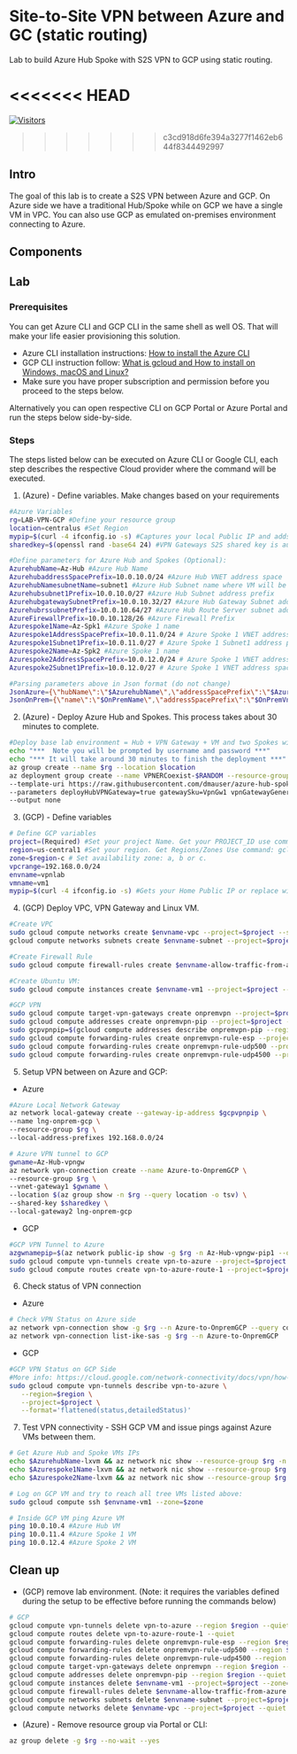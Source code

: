 # Site-to-Site VPN between Azure and GC (static routing)

Lab to build Azure Hub Spoke with S2S VPN to GCP using static routing.

<<<<<<< HEAD
=======
[![Visitors](https://api.visitorbadge.io/api/visitors?path=https%3A%2F%2Fgithub.com%2Fdmauser%2Fazure-vpn-s2s-gcp-static&countColor=%23263759)](https://visitorbadge.io/status?path=https%3A%2F%2Fgithub.com%2Fdmauser%2Fazure-vpn-s2s-gcp-static)

>>>>>>> c3cd918d6fe394a3277f1462eb644f8344492997
## Intro

The goal of this lab is to create a S2S VPN between Azure and GCP.
On Azure side we have a traditional Hub/Spoke while on GCP we have a single VM in VPC.
You can also use GCP as emulated on-premises environment connecting to Azure.

## Components

## Lab

### Prerequisites

You can get Azure CLI and GCP CLI in the same shell as well OS. That will make your life easier provisioning this solution.

- Azure CLI installation instructions: [How to install the Azure CLI](https://docs.microsoft.com/en-us/cli/azure/install-azure-cli?view=azure-cli-latest)
- GCP CLI instruction follow: [What is gcloud and How to install on Windows, macOS and Linux?](https://geekflare.com/gcloud-installation-guide/)
- Make sure you have proper subscription and permission before you proceed to the steps below.

Alternatively you can open respective CLI on GCP Portal or Azure Portal and run the steps below side-by-side.

### Steps

The steps listed below can be executed on Azure CLI or Google CLI, each step describes the respective Cloud provider where the command will be executed.

1) (Azure) - Define variables. Make changes based on your requirements

```bash
#Azure Variables
rg=LAB-VPN-GCP #Define your resource group
location=centralus #Set Region
mypip=$(curl -4 ifconfig.io -s) #Captures your local Public IP and adds it to NSG to restrict access to SSH only for your Public IP.
sharedkey=$(openssl rand -base64 24) #VPN Gateways S2S shared key is automatically generated. This works on Linux only.

#Define parameters for Azure Hub and Spokes (Optional):
AzurehubName=Az-Hub #Azure Hub Name
AzurehubaddressSpacePrefix=10.0.10.0/24 #Azure Hub VNET address space
AzurehubNamesubnetName=subnet1 #Azure Hub Subnet name where VM will be provisioned
Azurehubsubnet1Prefix=10.0.10.0/27 #Azure Hub Subnet address prefix
AzurehubgatewaySubnetPrefix=10.0.10.32/27 #Azure Hub Gateway Subnet address prefix
AzurehubrssubnetPrefix=10.0.10.64/27 #Azure Hub Route Server subnet address prefix
AzureFirewallPrefix=10.0.10.128/26 #Azure Firewall Prefix
Azurespoke1Name=Az-Spk1 #Azure Spoke 1 name
Azurespoke1AddressSpacePrefix=10.0.11.0/24 # Azure Spoke 1 VNET address space
Azurespoke1Subnet1Prefix=10.0.11.0/27 # Azure Spoke 1 Subnet1 address prefix
Azurespoke2Name=Az-Spk2 #Azure Spoke 1 name
Azurespoke2AddressSpacePrefix=10.0.12.0/24 # Azure Spoke 1 VNET address space
Azurespoke2Subnet1Prefix=10.0.12.0/27 # Azure Spoke 1 VNET address space

#Parsing parameters above in Json format (do not change)
JsonAzure={\"hubName\":\"$AzurehubName\",\"addressSpacePrefix\":\"$AzurehubaddressSpacePrefix\",\"subnetName\":\"$AzurehubNamesubnetName\",\"subnet1Prefix\":\"$Azurehubsubnet1Prefix\",\"AzureFirewallPrefix\":\"$AzureFirewallPrefix\",\"gatewaySubnetPrefix\":\"$AzurehubgatewaySubnetPrefix\",\"rssubnetPrefix\":\"$AzurehubrssubnetPrefix\",\"spoke1Name\":\"$Azurespoke1Name\",\"spoke1AddressSpacePrefix\":\"$Azurespoke1AddressSpacePrefix\",\"spoke1Subnet1Prefix\":\"$Azurespoke1Subnet1Prefix\",\"spoke2Name\":\"$Azurespoke2Name\",\"spoke2AddressSpacePrefix\":\"$Azurespoke2AddressSpacePrefix\",\"spoke2Subnet1Prefix\":\"$Azurespoke2Subnet1Prefix\"}
JsonOnPrem={\"name\":\"$OnPremName\",\"addressSpacePrefix\":\"$OnPremVnetAddressSpace\",\"subnet1Prefix\":\"$OnPremSubnet1prefix\",\"gatewaySubnetPrefix\":\"$OnPremgatewaySubnetPrefix\",\"asn\":\"$OnPremgatewayASN\"}
```

2) (Azure) - Deploy Azure Hub and Spokes. This process takes about 30 minutes to complete.

```bash
#Deploy base lab environment = Hub + VPN Gateway + VM and two Spokes with one VM on each.
echo "***  Note you will be prompted by username and password ***"
echo "*** It will take around 30 minutes to finish the deployment ***"
az group create --name $rg --location $location
az deployment group create --name VPNERCoexist-$RANDOM --resource-group $rg \
--template-uri https://raw.githubusercontent.com/dmauser/azure-hub-spoke-base-lab/main/azuredeploy.json \
--parameters deployHubVPNGateway=true gatewaySku=VpnGw1 vpnGatewayGeneration=Generation1 Restrict_SSH_VM_AccessByPublicIP=$mypip sharedKey=$sharedkey deployHubERGateway=false Onprem=$JsonOnPrem Azure=$JsonAzure \
--output none
```

3) (GCP) - Define variables

```bash
# Define GCP variables
project=(Required) #Set your project Name. Get your PROJECT_ID use command: gcloud projects list 
region=us-central1 #Set your region. Get Regions/Zones Use command: gcloud compute zones list
zone=$region-c # Set availability zone: a, b or c.
vpcrange=192.168.0.0/24
envname=vpnlab
vmname=vm1
mypip=$(curl -4 ifconfig.io -s) #Gets your Home Public IP or replace with that information. It will add it to the Firewall Rule.
```

4) (GCP) Deploy VPC, VPN Gateway and Linux VM.

```bash
#Create VPC
sudo gcloud compute networks create $envname-vpc --project=$project --subnet-mode=custom --mtu=1460 --bgp-routing-mode=regional
gcloud compute networks subnets create $envname-subnet --project=$project --range=$vpcrange --network=$envname-vpc --region=$region

#Create Firewall Rule
sudo gcloud compute firewall-rules create $envname-allow-traffic-from-azure --network $envname-vpc --allow tcp,udp,icmp --source-ranges 192.168.0.0/16,10.0.0.0/8,172.16.0.0/16,35.235.240.0/20,$mypip/32

#Create Ubuntu VM:
sudo gcloud compute instances create $envname-vm1 --project=$project --zone=$zone --machine-type=f1-micro --network-interface=subnet=$envname-subnet,network-tier=PREMIUM --image=ubuntu-1804-bionic-v20210817 --image-project=ubuntu-os-cloud --boot-disk-size=10GB --boot-disk-type=pd-balanced --boot-disk-device-name=$envname-vm1 

#GCP VPN
sudo gcloud compute target-vpn-gateways create onpremvpn --project=$project --region=$region --network=$envname-vpc 
sudo gcloud compute addresses create onpremvpn-pip --project=$project --region=$region
sudo gcpvpnpip=$(gcloud compute addresses describe onpremvpn-pip --region=$region --project=$project --format='value(address)')
sudo gcloud compute forwarding-rules create onpremvpn-rule-esp --project=$project --region=$region --address=$gcpvpnpip --ip-protocol=ESP --target-vpn-gateway=onpremvpn 
sudo gcloud compute forwarding-rules create onpremvpn-rule-udp500 --project=$project --region=$region --address=$gcpvpnpip --ip-protocol=UDP --ports=500 --target-vpn-gateway=onpremvpn 
sudo gcloud compute forwarding-rules create onpremvpn-rule-udp4500 --project=$project --region=$region --address=$gcpvpnpip --ip-protocol=UDP --ports=4500 --target-vpn-gateway=onpremvpn
```

5) Setup VPN between on Azure and GCP:

- Azure

```bash
#Azure Local Network Gateway
az network local-gateway create --gateway-ip-address $gcpvpnpip \
--name lng-onprem-gcp \
--resource-group $rg \
--local-address-prefixes 192.168.0.0/24

# Azure VPN tunnel to GCP
gwname=Az-Hub-vpngw
az network vpn-connection create --name Azure-to-OnpremGCP \
--resource-group $rg \
--vnet-gateway1 $gwname \
--location $(az group show -n $rg --query location -o tsv) \
--shared-key $sharedkey \
--local-gateway2 lng-onprem-gcp
```

- GCP

```bash
#GCP VPN Tunnel to Azure
azgwnamepip=$(az network public-ip show -g $rg -n Az-Hub-vpngw-pip1 --query ipAddress -o tsv)
sudo gcloud compute vpn-tunnels create vpn-to-azure --project=$project --region=$region --peer-address=$azgwnamepip --shared-secret=$sharedkey --ike-version=2 --local-traffic-selector=0.0.0.0/0 --remote-traffic-selector=0.0.0.0/0 --target-vpn-gateway=onpremvpn 
sudo gcloud compute routes create vpn-to-azure-route-1 --project=$project --network=$envname-vpc --priority=1000 --destination-range=10.0.0.0/8 --next-hop-vpn-tunnel=vpn-to-azure --next-hop-vpn-tunnel-region=$region
```

6) Check status of VPN connection

- Azure

```bash
# Check VPN Status on Azure side
az network vpn-connection show -g $rg --n Azure-to-OnpremGCP --query connectionStatus -o tsv
az network vpn-connection list-ike-sas -g $rg --n Azure-to-OnpremGCP
```

- GCP 

```bash
#GCP VPN Status on GCP Side
#More info: https://cloud.google.com/network-connectivity/docs/vpn/how-to/checking-vpn-status
sudo gcloud compute vpn-tunnels describe vpn-to-azure \
   --region=$region \
   --project=$project \
   --format='flattened(status,detailedStatus)'
```

7) Test VPN connectivity - SSH GCP VM and issue pings against Azure VMs between them.

```bash
# Get Azure Hub and Spoke VMs IPs 
echo $AzurehubName-lxvm && az network nic show --resource-group $rg -n $AzurehubName-lxvm-nic --query "ipConfigurations[].privateIpAddress" -o tsv &&
echo $Azurespoke1Name-lxvm && az network nic show --resource-group $rg -n $Azurespoke1Name-lxvm-nic --query "ipConfigurations[].privateIpAddress" -o tsv &&
echo $Azurespoke2Name-lxvm && az network nic show --resource-group $rg -n $Azurespoke2Name-lxvm-nic --query "ipConfigurations[].privateIpAddress" -o tsv

# Log on GCP VM and try to reach all tree VMs listed above:
sudo gcloud compute ssh $envname-vm1 --zone=$zone

# Inside GCP VM ping Azure VM
ping 10.0.10.4 #Azure Hub VM
ping 10.0.11.4 #Azure Spoke 1 VM
ping 10.0.12.4 #Azure Spoke 2 VM
```
## Clean up

- (GCP) remove lab environment. 
(Note: it requires the variables defined during the setup to be effective before running the commands below)

```bash
# GCP
gcloud compute vpn-tunnels delete vpn-to-azure --region $region --quiet
gcloud compute routes delete vpn-to-azure-route-1 --quiet
gcloud compute forwarding-rules delete onpremvpn-rule-esp --region $region --quiet
gcloud compute forwarding-rules delete onpremvpn-rule-udp500 --region $region --quiet
gcloud compute forwarding-rules delete onpremvpn-rule-udp4500 --region $region --quiet
gcloud compute target-vpn-gateways delete onpremvpn --region $region --quiet
gcloud compute addresses delete onpremvpn-pip --region $region --quiet
gcloud compute instances delete $envname-vm1 --project=$project --zone=$zone --quiet
gcloud compute firewall-rules delete $envname-allow-traffic-from-azure --quiet
gcloud compute networks subnets delete $envname-subnet --project=$project --region=$region --quiet
gcloud compute networks delete $envname-vpc --project=$project --quiet
```

- (Azure) - Remove resource group via Portal or CLI:

```bash
az group delete -g $rg --no-wait --yes
```
